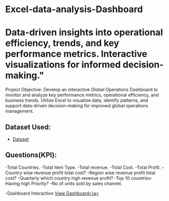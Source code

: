 # Excel-data-analysis-Dashboard
# Data-driven insights into operational efficiency, trends, and key performance metrics. Interactive visualizations for informed decision-making."

Project Objective:
Develop an interactive Global Operations Dashboard to monitor and analyze key performance metrics, operational efficiency, and business trends. Utilize Excel to visualize data, identify patterns, and support data-driven decision-making for improved global operations management.

## Dataset Used:
- <a href ="https://github.com/sowmyanalam/Excel-data-analysis-Dashboard/blob/main/Sales_18th%20Mar%202025.xlsx">Dataset</a>
## Questions(KPI):
-Total Countries.
-Total Item Type.
-Total revenue.
-Total Cost.
-Total Profit.
-Country wise revenue profit total cost?
-Region wise revenue profit total cost?
-Quarterly which country high revenue profit?
-Top 10 countries-Having high Priority?
-No of units sold by sales channel.

-Dashboard Interaction <a href="https://github.com/sowmyanalam/Excel-data-analysis-Dashboard/blob/main/global%20operations%20updated.jpg"> View Dashboard<\a>


